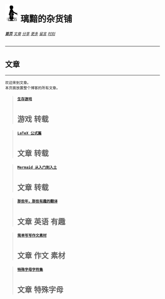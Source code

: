 # [<img src="图标.png" alt="Logo" style="zoom:7%;" />](index.html) 璃黯的杂货铺

###### **[`首页`](index.html)**		[`文章`](文章.html)		[`分享`](分享.html)		[`更多`](更多.html)		[`留言`](留言.html)		[`时刻`](时刻.html)

---
# `文章`

----

```
欢迎来到文章。
本页面放置整个博客的所有文章。
```

> #### [`生存游戏`](Survive/index.html)
>
> # `游戏` `转载`

> #### [`LaTeX 公式篇`](文章_LaTeX公式篇.html)
>
> # `文章` `转载`

> #### [`Mermaid 从入门到入土`](文章_Mermaid从入门到入土.html)
>
> # `文章` `转载`

> #### [`那些年，那些有趣的翻译`](文章_那些年，那些有趣的翻译.html)
>
> # `文章` `英语` `有趣`

> #### [`简单写写作文素材`](文章_简单写写作文素材.html)
>
> # `文章` `作文` `素材`

> #### [`特殊字母字符集`](文章_特殊字母字符集，昵称利器.html)
>
> # `文章` `特殊字母`